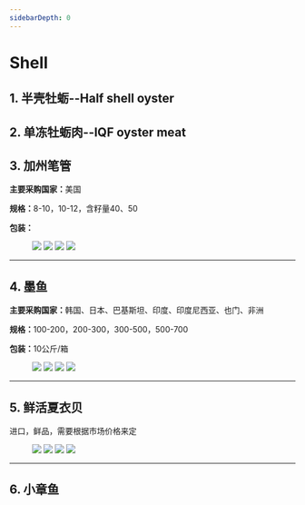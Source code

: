```yaml
---
sidebarDepth: 0
---
```


# Shell

## 1. 半壳牡蛎--Half shell oyster

## 2. 单冻牡蛎肉--IQF oyster meat

## 3. 加州笔管
<p><strong>主要采购国家：</strong>美国</p>
<p><strong>规格：</strong>8-10，10-12，含籽量40、50</p>
<p><strong>包装：</strong></p>

<figure class="third">
    <img src="http://p93s97xb4.bkt.clouddn.com/California%20squid%E6%8B%B7%E8%B4%9D.jpg?imageView2/1/w/300/h/300/q/75|imageslim">
    <img src="http://p93s97xb4.bkt.clouddn.com/California%20squid%20%281%29.jpg?imageView2/1/w/300/h/300/q/75|imageslim">
    <img src="http://p93s97xb4.bkt.clouddn.com/California%20squid%20%282%29.jpg?imageView2/1/w/300/h/300/q/75|imageslim">
    <img src="http://p93s97xb4.bkt.clouddn.com/California%20squid%20%284%29.jpg?imageView2/1/w/300/h/300/q/75|imageslim">
</figure>
<hr>

## 4. 墨鱼
<p><strong>主要采购国家：</strong>韩国、日本、巴基斯坦、印度、印度尼西亚、也门、非洲</p>
<p><strong>规格：</strong>100-200，200-300，300-500，500-700</p>
<p><strong>包装：</strong>10公斤/箱</p>

<figure class="third">
    <img src="http://p93s97xb4.bkt.clouddn.com/Cuttlefish%20%283%29.jpg?imageView2/1/w/300/h/300/q/75|imageslim">
    <img src="http://p93s97xb4.bkt.clouddn.com/Cuttlefish%20%282%29.jpg?imageView2/1/w/300/h/300/q/75|imageslim">
    <img src="http://p93s97xb4.bkt.clouddn.com/Cuttlefish%20%284%29.jpg?imageView2/1/w/300/h/300/q/75|imageslim">
    <img src="http://p93s97xb4.bkt.clouddn.com/Cuttlefish%20%285%29.jpg?imageView2/1/w/300/h/300/q/75|imageslim">
</figure>
<hr>


## 5. 鲜活夏衣贝
进口，鲜品，需要根据市场价格来定

<figure class="third">
    <img src="http://p93s97xb4.bkt.clouddn.com/Fresh%20Scallop%E6%8B%B7%E8%B4%9D.jpg?imageView2/1/w/300/h/300/q/75|imageslim">
    <img src="http://p93s97xb4.bkt.clouddn.com/Fresh%20Scallop%20%284%29.jpg?imageView2/1/w/300/h/300/q/75|imageslim">
    <img src="http://p93s97xb4.bkt.clouddn.com/Fresh%20Scallop%20%283%29.jpg?imageView2/1/w/300/h/300/q/75|imageslim">
    <img src="http://p93s97xb4.bkt.clouddn.com/Fresh%20Scallop%20%282%29.jpg?imageView2/1/w/300/h/300/q/75|imageslim">
</figure>
<hr>

## 6. 小章鱼


